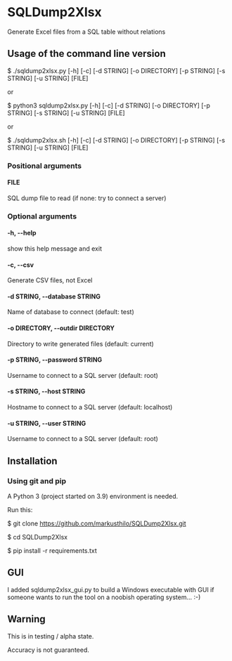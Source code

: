 # SQLDump2Xlsx

Generate Excel files from a SQL table without relations

## Usage of the command line version

$ ./sqldump2xlsx.py [-h] [-c] [-d STRING] [-o DIRECTORY] [-p STRING] [-s STRING] [-u STRING] [FILE]

or

$ python3 sqldump2xlsx.py [-h] [-c] [-d STRING] [-o DIRECTORY] [-p STRING] [-s STRING] [-u STRING] [FILE]

or

$ ./sqldump2xlsx.sh [-h] [-c] [-d STRING] [-o DIRECTORY] [-p STRING] [-s STRING] [-u STRING] [FILE]

### Positional arguments

#### FILE
SQL dump file to read (if none: try to connect a server)

### Optional arguments

####  -h, --help
show this help message and exit
####  -c, --csv
Generate CSV files, not Excel
####  -d STRING, --database STRING
Name of database to connect (default: test)
####  -o DIRECTORY, --outdir DIRECTORY
Directory to write generated files (default: current)
####  -p STRING, --password STRING
Username to connect to a SQL server (default: root)
####  -s STRING, --host STRING
Hostname to connect to a SQL server (default: localhost)
####  -u STRING, --user STRING
Username to connect to a SQL server (default: root)

## Installation

### Using git and pip

A Python 3 (project started on 3.9) environment is needed.

Run this:

$ git clone https://github.com/markusthilo/SQLDump2Xlsx.git

$ cd SQLDump2Xlsx

$ pip install -r requirements.txt

## GUI ##

I added sqldump2xlsx_gui.py to build a Windows executable with GUI if someone wants to run the tool on a noobish operating system... :-)

## Warning

This is in testing / alpha state.

Accuracy is not guaranteed.

